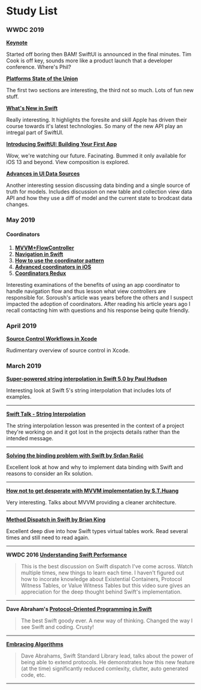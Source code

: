 # Study List

### WWDC 2019

**[Keynote](https://developer.apple.com/videos/play/wwdc2019/101)**

Started off boring then BAM! SwiftUI is announced in the final minutes. Tim Cook is off key, sounds more like a product launch that a developer conference. Where's Phil?

**[Platforms State of the Union](https://developer.apple.com/videos/play/wwdc2019/103)**

The first two sections are interesting, the third not so much. Lots of fun new stuff.


**[What's New in Swift](https://developer.apple.com/videos/play/wwdc2019/402)**

Really interesting. It highlights the foresite and skill Apple has driven their course towards it's latest technologies. So many of the new API play an intregal part of SwiftUI.


**[Introducing SwiftUI: Building Your First App](https://developer.apple.com/videos/play/wwdc2019/204)**

Wow, we're watching our future. Facinating. Bummed it only available for iOS 13 and beyond. View composition is explored.

**[Advances in UI Data Sources](https://developer.apple.com/videos/play/wwdc2019/220)**

Another interesting session discussing data binding and a single source of truth for models. Includes discussion on new table and collection view data API and how they use a diff of model and the current state to brodcast data changes.


### May 2019

#### Coordinators

1. **[MVVM+FlowController](http://merowing.info/2016/01/improve-your-ios-architecture-with-flowcontrollers)**
1. **[Navigation in Swift](https://www.swiftbysundell.com/posts/navigation-in-swift?rq=coordinator)**
1. **[How to use the coordinator pattern](https://www.hackingwithswift.com/articles/71/how-to-use-the-coordinator-pattern-in-ios-apps)**
1. **[Advanced coordinators in iOS](https://www.hackingwithswift.com/articles/175/advanced-coordinator-pattern-tutorial-ios)**
1. **[Coordinators Redux](http://khanlou.com/2015/10/coordinators-redux/)**

Interesting examinations of the benefits of using an app coordinator to handle navigation flow and thus lesson what view controllers are responsible for. Soroush's article was years before the others and I suspect impacted the adoption of coordinators. After reading his article years ago I recall contacting him with questions and his response being quite friendly.

### April 2019

**[Source Control Workflows in Xcode](https://developer.apple.com/videos/play/wwdc2018/418/)**

Rudimentary overview of source control in Xcode.


### March 2019

**[Super-powered string interpolation in Swift 5.0 by Paul Hudson](https://www.hackingwithswift.com/articles/178/super-powered-string-interpolation-in-swift-5-0)**

Interesting look at Swift 5's string interpolation that includes lots of examples.
***
**[Swift Talk - String Interpolation](https://talk.objc.io/episodes/S01E144-string-interpolation-in-swift-5-part-2)**

The string interpolation lesson was presented in the context of a project they're working on and it got lost in the projects details rather than the intended message.
***
**[Solving the binding problem with Swift by Srđan Rašić](http://five.agency/solving-the-binding-problem-with-swift/)**

Excellent look at how and why to implement data binding with Swift and reasons to consider an Rx solution.
***
**[How not to get desperate with MVVM implementation by S.T.Huang](https://medium.com/flawless-app-stories/how-to-use-a-model-view-viewmodel-architecture-for-ios-46963c67be1b)**

Very interesting. Talks about MVVM providing a cleaner architecture.
***
**[Method Dispatch in Swift by Brian King](https://www.raizlabs.com/dev/2016/12/swift-method-dispatch/)**

Excellent deep dive into how Swift types virtual tables work. Read several times and still need to read again.
***
**WWDC 2016 [Understanding Swift Performance](https://developer.apple.com/videos/play/wwdc2016/416/)**
> This is the best discussion on Swift dispatch I've come across. Watch multiple times, new things to learn each time. I haven't figured out how to incorate knowledge about Existential Containers, Protocol Witness Tables, or Value Witness Tables but this video sure gives an appreciation for the deep thought behind Swift's implementation.
***
**Dave Abraham's [Protocol-Oriented Programming in Swift](https://developer.apple.com/videos/play/wwdc2015/408/)**
> The best Swift goody ever. A new way of thinking. Changed the way I see Swift and coding. Crusty!
***
**[Embracing Algorithms](https://developer.apple.com/videos/play/wwdc2018/223/)**
> Dave Abrahams, Swift Standard Library lead, talks about the power of being able to extend protocols. He demonstrates how this new feature (at the time) significantly reduced comlexity, clutter, auto generated code, etc.
***
